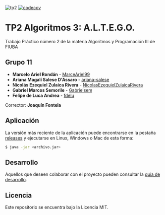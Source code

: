 ![tp2](https://github.com/NicolasEzequielZulaicaRivera/A3_TP2/actions/workflows/build.yml/badge.svg) [![codecov](https://codecov.io/gh/NicolasEzequielZulaicaRivera/A3_TP2/branch/master/graph/badge.svg)](https://codecov.io/gh/grupoAlgo3/algo3_tp2)

# TP2 Algoritmos 3: A.L.T.E.G.O.

Trabajo Práctico número 2 de la materia Algoritmos y Programación III de FIUBA

## Grupo 11

* **Marcelo Ariel Rondán** - [MarceAriel99](https://github.com/MarceAriel99)
* **Ariana Magalí Salese D'Assaro** - [ariana-salese](https://github.com/ariana-salese)
* **Nicolás Ezequiel Zulaica Rivera** - [NicolasEzequielZulaicaRivera](https://github.com/NicolasEzequielZulaicaRivera)
* **Gabriel Marcos Semorile** - [Gabrielsem](https://github.com/Gabrielsem)
* **Felipe de Luca Andrea** - [fdelu](https://github.com/fdelu)

Corrector: **Joaquín Fontela**

## Aplicación

La versión más reciente de la aplicación puede encontrarse en la pestaña [releases](https://github.com/NicolasEzequielZulaicaRivera/A3_TP2/releases/latest) y ejecutarse en Linux, Windows o Mac de esta forma:

```bash
$ java -jar <archivo.jar>
```

## Desarrollo

Aquellos que deseen colaborar con el proyecto pueden consultar la [guía de desarrollo](./docs/Desarrollo.md).

## Licencia

Este repositorio se encuentra bajo la Licencia MIT.


